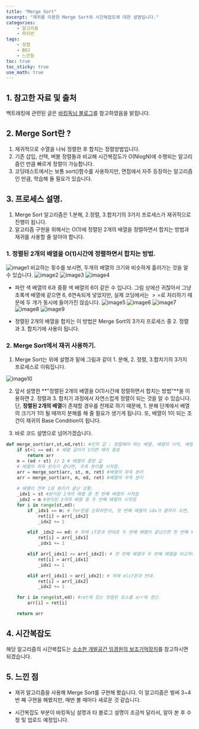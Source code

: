 ```yaml
---
title: "Merge Sort"
excerpt: "재귀를 이용한 Merge Sort와 시간복잡도에 대한 설명입니다."
categories:
    - 알고리즘
    - 파이썬
tags:
    - 정렬
    - BOJ
    - 느낀점
toc: true
toc_sticky: true
use_math: true
---
```


## 1. 참고한 자료 및 출처
백트래킹에 관련된 글은 [바킹독님 블로그](https://blog.encrypted.gg/955?category=773649)를 참고하였음을 밝힙니다.

## 2. Merge Sort란 ?
1. 재귀적으로 수열을 나눠 정렬한 후 합치는 정렬방법입니다.
2. 기존 삽입, 선택, 버블 정렬들과 비교해 시간복잡도가 O(NlogN)에 수행되는 알고리즘인 만큼 빠르게 정렬이 가능합니다.
3. 코딩테스트에서는 보통 sort()함수를 사용하지만, 면접에서 자주 등장하는 알고리즘인 만큼, 학습해 둘 필요가 있습니다.

## 3. 프로세스 설명.
1. Merge Sort 알고리즘은 1.분해, 2.정렬, 3.합치기의 3가지 프로세스가 재귀적으로 진행이 됩니다. 
2. 알고리즘 구현을 위해서는 O(1)에 정렬된 2개의 배열을 정렬하면서 합치는 방법과 재귀를 사용할 줄 알아야 합니다.

### 1. 정렬된 2개의 배열을 O(1)시간에 정렬하면서 합치는 방법.
![image1](/assets/images/merge_0.jpg)
비교하는 횟수를 보시면, 두개의 배열의 크기와 비슷하게 흘러가는 것을 알 수 있습니다.
![image2](/assets/images/merge_1.jpg)
![image3](/assets/images/merge_2.jpg)
![image4](/assets/images/merge_3.jpg)
* 파란 색 배열의 6과 중황 색 배열의 6이 같은 수 입니다. 그림 상에선 귀찮아서 그냥 초록색 배열에 같으면 6, 6연속되게 넣었지만, 실제 코딩에서는 $>=$로 처리하기 때문에 두 개가 동시에 들어가진 않습니다. 
![image5](/assets/images/merge_4.jpg)
![image6](/assets/images/merge_5.jpg)
![image7](/assets/images/merge_6.jpg)
![image8](/assets/images/merge_7.jpg)
![image9](/assets/images/merge_8.jpg)

* 정렬된 2개의 배열을 합치는 이 방법은 Merge Sort의 3가지 프로세스 중 2. 정렬과 3. 합치기에 사용이 됩니다.

### 2. Merge Sort에서 재귀 사용하기.
1. Merge Sort는 위에 설명과 밑에 그림과 같이 1. 분해, 2. 정렬, 3.합치기의 3가지 프로세스로 이뤄집니다.

![image10](/assets/images/merge_9.jpg)

2. 앞서 설명한 **"정렬된 2개의 배열을 O(1)시간에 정렬하면서 합치는 방법"**을 이용하면 2. 정렬과 3. 합치기 과정에서 자연스럽게 정렬이 되는 것을 알 수 있습니다. 단, **정렬된 2개의 배열**이 존재할 경우를 전제로 하기 때문에, 1. 분해 단계에서 배열의 크기가 1이 될 때까지 분해를 해 줄 필요가 생기게 됩니다. 또, 배열이 1이 되는 조건이 재귀의 Base Condition이 됩니다.

3. 바로 코드 설명으로 넘어가겠습니다.

```python
def merge_sort(arr,st,ed,ret): #인자 값 : 정렬해야 하는 배열, 배열의 시작, 배열의 끝, 정렬 결과를 담을 배열.
    if st+1 == ed: # 배열 길이가 1이면 재귀 종료
        return arr
    m = (ed + st) // 2 # 배열의 중앙 값
    # 배열의 좌측 분리가 끝나면, 우측 분리를 시작함.
    arr = merge_sort(arr, st, m, ret) #배열의 좌측 분리
    arr = merge_sort(arr, m, ed, ret) #배열의 우측 분리
    
    # 배열이 전부 1로 분리가 끝난 상황.
    _idx1 = st #분리된 2개의 배열 중 첫 번째 배열의 시작점 
    _idx2 = m #분리된 2개의 배열 중 두 번째 배열의 시작점
    for i in range(st,ed):
        if _idx1 == m: # for문을 순회하면서, 첫 번째 배열의 idx가 끝까지 오면, 두 번째 배열을 비교 없이 다 집어 넣으면 됨.
            ret[i] = arr[_idx2]
            _idx2 += 1

        elif _idx2 == ed: # 위에 if문과 반대로 두 번째 배열이 끝났으면 첫 번째 배열을 ret에 다 집어넣으면 됨.
            ret[i] = arr[_idx1]
            _idx1 += 1

        elif arr[_idx1] <= arr[_idx2]: # 첫 번째 배열과 두 번째 배열을 비교하면서, 첫 번째 배열의 요소가 두 번째 배열의 요소보다 작거나 같으면 첫 번째 배열을 ret에 집어 넣음.
            ret[i] = arr[_idx1]
            _idx1 += 1

        elif arr[_idx1] > arr[_idx2]: # 위에 elif문과 반대.
            ret[i] = arr[_idx2]
            _idx2 += 1

    for i in range(st,ed): #ret에 있는 정렬된 요소를 arr에 갱신.
        arr[i] = ret[i]

    return arr
```
## 4. 시간복잡도
해당 알고리즘의 시간복잡도는 [소소한 개발공간 임경원의 보조기억장치](https://devlimk1.tistory.com/138)를 참고하시면 되겠습니다.

## 5. 느낀 점
* 재귀 알고리즘을 사용해 Merge Sort를 구현해 봤습니다. 이 알고리즘은 벌써 3~4번 째 구현을 해봤지만, 매번 볼 때마다 새로운 것 같습니다.

* 시간복잡도 부분이 바킹독님 설명과 타 블로그 설명이 조금씩 달라서, 알아 본 후 수정 및 업로드 예정입니다.
